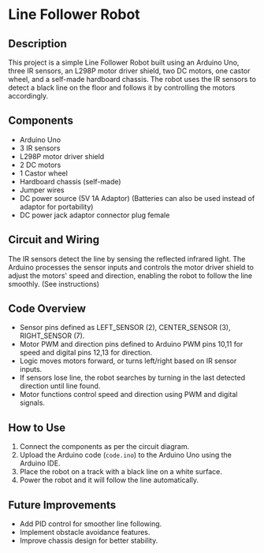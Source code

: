 # Line Follower Robot

## Description
This project is a simple Line Follower Robot built using an Arduino Uno, three IR sensors, an L298P motor driver shield, two DC motors, one castor wheel, and a self-made hardboard chassis. The robot uses the IR sensors to detect a black line on the floor and follows it by controlling the motors accordingly.

## Components
- Arduino Uno
- 3 IR sensors
- L298P motor driver shield
- 2 DC motors
- 1 Castor wheel
- Hardboard chassis (self-made)
- Jumper wires
- DC power source (5V 1A Adaptor) (Batteries can also be used instead of adaptor for portability)
- DC power jack adaptor connector plug female

## Circuit and Wiring
The IR sensors detect the line by sensing the reflected infrared light. The Arduino processes the sensor inputs and controls the motor driver shield to adjust the motors' speed and direction, enabling the robot to follow the line smoothly. (See instructions)

## Code Overview
- Sensor pins defined as LEFT_SENSOR (2), CENTER_SENSOR (3), RIGHT_SENSOR (7).
- Motor PWM and direction pins defined to Arduino PWM pins 10,11 for speed and digital pins 12,13 for direction.
- Logic moves motors forward, or turns left/right based on IR sensor inputs.
- If sensors lose line, the robot searches by turning in the last detected direction until line found.
- Motor functions control speed and direction using PWM and digital signals.

## How to Use
1. Connect the components as per the circuit diagram.
2. Upload the Arduino code (`code.ino`) to the Arduino Uno using the Arduino IDE.
3. Place the robot on a track with a black line on a white surface.
4. Power the robot and it will follow the line automatically.

## Future Improvements
- Add PID control for smoother line following.
- Implement obstacle avoidance features.
- Improve chassis design for better stability.
